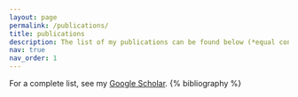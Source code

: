 ```yaml
---
layout: page
permalink: /publications/
title: publications
description: The list of my publications can be found below (*equal contribution). 
nav: true
nav_order: 1
---
```


<!-- _pages/publications.md -->
<div class="publications">
For a complete list, see my <a href="https://scholar.google.com/citations?user=M_OS-3kAAAAJ"> Google Scholar<a/>.
{% bibliography %}

</div>
